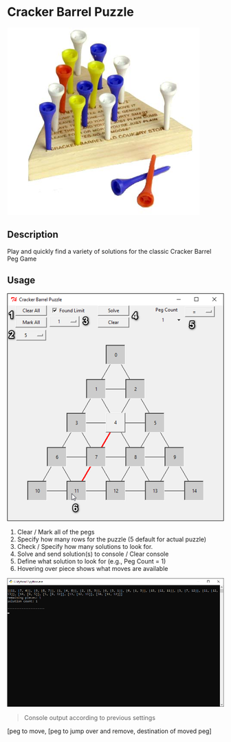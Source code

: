 # Cracker Barrel Puzzle

![](cracker_barrel_puzzle.jpg)

## Description

Play and quickly find a variety of solutions for the classic Cracker Barrel Peg Game

## Usage

![](game_1.png)

1. Clear / Mark all of the pegs
2. Specify how many rows for the puzzle (5 default for actual puzzle)
3. Check / Specify how many solutions to look for.
4. Solve and send solution(s) to console / Clear console
5. Define what solution to look for (e.g., Peg Count = 1)
6. Hovering over piece shows what moves are available

![](game_2.png)

> Console output according to previous settings

[peg to move, [peg to jump over and remove, destination of moved peg]